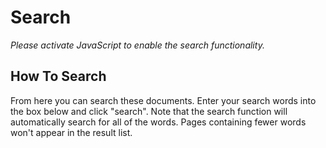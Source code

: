 # Search

*Please activate JavaScript to enable the search functionality.*

## How To Search

From here you can search these documents. Enter your search words into
the box below and click "search". Note that the search function will
automatically search for all of the words. Pages containing fewer words
won't appear in the result list.
